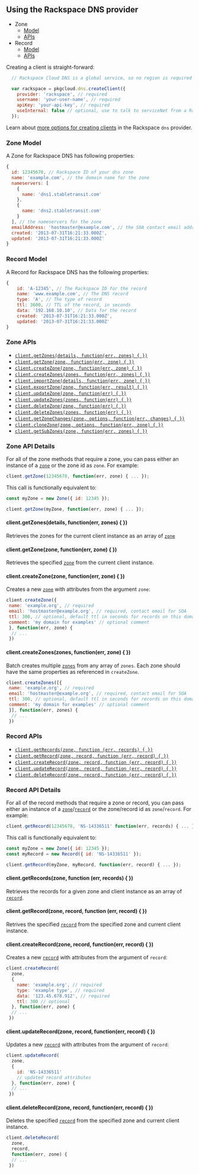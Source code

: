 ## Using the Rackspace DNS provider

* Zone
  * [Model](#zone-model)
  * [APIs](#zone-apis)
* Record
  * [Model](#record-model)
  * [APIs](#record-apis)

Creating a client is straight-forward:

``` js
  // Rackspace Cloud DNS is a global service, so no region is required

  var rackspace = pkgcloud.dns.createClient({
    provider: 'rackspace', // required
    username: 'your-user-name', // required
    apiKey: 'your-api-key', // required
    useInternal: false // optional, use to talk to serviceNet from a Rackspace machine
  });
```

Learn about [more options for creating clients](README.md) in the Rackspace `dns` provider.

### Zone Model

A Zone for Rackspace DNS has following properties:

```Javascript
{
  id: 12345678, // Rackspace ID of your dns zone
  name: 'example.com', // the domain name for the zone
  nameservers: [
    {
      name: 'dns1.stabletransit.com'
    },
    {
      name: 'dns2.stabletransit.com'
    }
  ], // the nameservers for the zone
  emailAddress: 'hostmaster@example.com', // the SOA contact email address
  created: '2013-07-31T16:21:33.000Z',
  updated: '2013-07-31T16:21:33.000Z'
}
```

### Record Model

A Record for Rackspace DNS has the following properties:

```Javascript
{
    id: 'A-12345', // The Rackspace ID for the record
    name: 'www.example.com', // The DNS record
    type: 'A', // The type of record
    ttl: 3600, // TTL of the record, in seconds
    data: '192.168.10.10', // Data for the record
    created: '2013-07-31T16:21:33.000Z',
    updated: '2013-07-31T16:21:33.000Z'
}
```

### Zone APIs

* [`client.getZones(details, function(err, zones) { })`](#clientgetzonesdetails-functionerr-zones--)
* [`client.getZone(zone, function(err, zone) { })`](#clientgetzonezone-functionerr-zone--)
* [`client.createZone(zone, function(err, zone) { })`](#clientcreatezonezone-functionerr-zone--)
* [`client.createZones(zones, function(err, zones) { })`](#clientcreatezoneszones-functionerr-zones--)
* [`client.importZone(details, function(err, zone) { })`](#clientimportzonezone-functionerr-zone--)
* [`client.exportZone(zone, function(err, result) { })`](#clientexportzonezone-functionerr-result--)
* [`client.updateZone(zone, function(err) { })`](#clientupdatezonezone-functionerr--)
* [`client.updateZones(zones, function(err) { })`](#clientupdatezoneszones-functionerr--)
* [`client.deleteZone(zone, function(err) { })`](#clientdeletezonezone-functionerr--)
* [`client.deleteZones(zones, function(err) { })`](#clientdeletezonesszones-functionerr-)
* [`client.getZoneChanges(zone, options, function(err, changes) { })`](#clientgetzonechangeszone-options-functionerr-changes--)
* [`client.cloneZone(zone, options, function(err, zone) { })`](#clientclonezonezone-options-functionerr-zone--)
* [`client.getSubZones(zone, function(err, zones) { })`](#clientgetsubzoneszone-functionerr-zones--)

### Zone API Details

For all of the zone methods that require a zone, you can pass either an instance of a [`zone`](#zone-model) or the zone id as `zone`. For example:

```Javascript
client.getZone(12345678, function(err, zone) { ... });
```

This call is functionally equivalent to:

```Javascript
const myZone = new Zone({ id: 12345 });

client.getZone(myZone, function(err, zone) { ... });
```

#### client.getZones(details, function(err, zones) { })

Retrieves the zones for the current client instance as an array of [`zone`](#zone-model)

#### client.getZone(zone, function(err, zone) { })

Retrieves the specified [`zone`](#zone-model) from the current client instance.

#### client.createZone(zone, function(err, zone) { })

Creates a new [`zone`](#zone-model) with attributes from the argument `zone`:

```javascript
client.createZone({
 name: 'example.org', // required
 email: 'hostmaster@example.org', // required, contact email for SOA
 ttl: 300, // optional, default ttl in seconds for records on this domain
 comment: 'my domain for examples' // optional comment
 }, function(err, zone) {
  // ...
 })
```

#### client.createZones(zones, function(err, zone) { })

Batch creates multiple [`zones`](#zone-model) from any array of `zones`. Each zone should have the same properties as referenced in `createZone`.

```javascript
client.createZones([{
 name: 'example.org', // required
 email: 'hostmaster@example.org', // required, contact email for SOA
 ttl: 300, // optional, default ttl in seconds for records on this domain
 comment: 'my domain for examples' // optional comment
 }], function(err, zones) {
  // ...
 })
```

### Record APIs

* [`client.getRecords(zone, function (err, records) { })`](#clientgetrecordszone-functionerr-records--)
* [`client.getRecord(zone, record, function (err, record) { })`](#clientgetrecordzone-functionerr-record--)
* [`client.createRecord(zone, record, function (err, record) { })`](#clientcreaterecordzone-functionerr-record--)
* [`client.updateRecord(zone, record, function (err, record) { })`](#clientupdaterecordzone-functionerr-record--)
* [`client.deleteRecord(zone, record, function (err, record) { })`](#clientdeleterecordzone-functionerr-record--)

### Record API Details

For all of the record methods that require a zone or record, you can pass either an instance of a [`zone`](#zone-model)/[`record`](#record-model) or the zone/record id as `zone`/`record`. For example:

```Javascript
client.getRecord(12345678, 'NS-14336511' function(err, records) { ... });
```

This call is functionally equivalent to:

```Javascript
const myZone = new Zone({ id: 12345 });
const myRecord = new Record({ id: 'NS-14336511' });

client.getRecord(myZone, myRecord, function(err, record) { ... });
```

#### client.getRecords(zone, function (err, records) { })

Retrieves the records for a given zone and client instance as an array of [`record`](#record-model).

#### client.getRecord(zone, record, function (err, record) { })

Retrives the specified [`record`](#record-model) from the specified zone and current client instance.

#### client.createRecord(zone, record, function(err, record) { })

Creates a new [`record`](#record-model) with attributes from the argument of `record`:

```javascript
client.createRecord(
  zone,
  {
    name: 'example.org', // required
    type: 'example type', // required
    data: '123.45.678.912', // required
    ttl: 300 // optional
  }, function(err, zone) {
  // ...
 })
```

#### client.updateRecord(zone, record, function(err, record) { })

Updates a new [`record`](#record-model) with attributes from the argument of `record`:

```javascript
client.updateRecord(
  zone,
  {
    id: 'NS-14336511'
    // updated record attributes
  }, function(err, zone) {
  // ...
 })
```

#### client.deleteRecord(zone, record, function(err, record) { })

Deletes the specified [`record`](#record-model) from the specified zone and current client instance.

```javascript
client.deleteRecord(
  zone,
  record, 
  function(err, zone) {
  // ...
 })
```